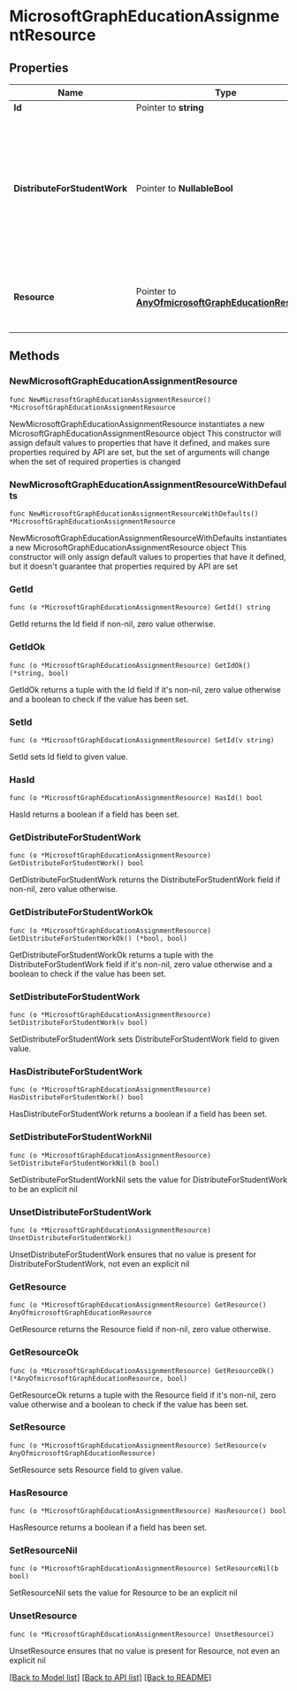 # MicrosoftGraphEducationAssignmentResource

## Properties

Name | Type | Description | Notes
------------ | ------------- | ------------- | -------------
**Id** | Pointer to **string** | Read-only. | [optional] 
**DistributeForStudentWork** | Pointer to **NullableBool** | Indicates whether this resource should be copied to each student submission for modification and submission. Required | [optional] 
**Resource** | Pointer to [**AnyOfmicrosoftGraphEducationResource**](anyOf&lt;microsoft.graph.educationResource&gt;.md) | Resource object that has been associated with this assignment. | [optional] 

## Methods

### NewMicrosoftGraphEducationAssignmentResource

`func NewMicrosoftGraphEducationAssignmentResource() *MicrosoftGraphEducationAssignmentResource`

NewMicrosoftGraphEducationAssignmentResource instantiates a new MicrosoftGraphEducationAssignmentResource object
This constructor will assign default values to properties that have it defined,
and makes sure properties required by API are set, but the set of arguments
will change when the set of required properties is changed

### NewMicrosoftGraphEducationAssignmentResourceWithDefaults

`func NewMicrosoftGraphEducationAssignmentResourceWithDefaults() *MicrosoftGraphEducationAssignmentResource`

NewMicrosoftGraphEducationAssignmentResourceWithDefaults instantiates a new MicrosoftGraphEducationAssignmentResource object
This constructor will only assign default values to properties that have it defined,
but it doesn't guarantee that properties required by API are set

### GetId

`func (o *MicrosoftGraphEducationAssignmentResource) GetId() string`

GetId returns the Id field if non-nil, zero value otherwise.

### GetIdOk

`func (o *MicrosoftGraphEducationAssignmentResource) GetIdOk() (*string, bool)`

GetIdOk returns a tuple with the Id field if it's non-nil, zero value otherwise
and a boolean to check if the value has been set.

### SetId

`func (o *MicrosoftGraphEducationAssignmentResource) SetId(v string)`

SetId sets Id field to given value.

### HasId

`func (o *MicrosoftGraphEducationAssignmentResource) HasId() bool`

HasId returns a boolean if a field has been set.

### GetDistributeForStudentWork

`func (o *MicrosoftGraphEducationAssignmentResource) GetDistributeForStudentWork() bool`

GetDistributeForStudentWork returns the DistributeForStudentWork field if non-nil, zero value otherwise.

### GetDistributeForStudentWorkOk

`func (o *MicrosoftGraphEducationAssignmentResource) GetDistributeForStudentWorkOk() (*bool, bool)`

GetDistributeForStudentWorkOk returns a tuple with the DistributeForStudentWork field if it's non-nil, zero value otherwise
and a boolean to check if the value has been set.

### SetDistributeForStudentWork

`func (o *MicrosoftGraphEducationAssignmentResource) SetDistributeForStudentWork(v bool)`

SetDistributeForStudentWork sets DistributeForStudentWork field to given value.

### HasDistributeForStudentWork

`func (o *MicrosoftGraphEducationAssignmentResource) HasDistributeForStudentWork() bool`

HasDistributeForStudentWork returns a boolean if a field has been set.

### SetDistributeForStudentWorkNil

`func (o *MicrosoftGraphEducationAssignmentResource) SetDistributeForStudentWorkNil(b bool)`

 SetDistributeForStudentWorkNil sets the value for DistributeForStudentWork to be an explicit nil

### UnsetDistributeForStudentWork
`func (o *MicrosoftGraphEducationAssignmentResource) UnsetDistributeForStudentWork()`

UnsetDistributeForStudentWork ensures that no value is present for DistributeForStudentWork, not even an explicit nil
### GetResource

`func (o *MicrosoftGraphEducationAssignmentResource) GetResource() AnyOfmicrosoftGraphEducationResource`

GetResource returns the Resource field if non-nil, zero value otherwise.

### GetResourceOk

`func (o *MicrosoftGraphEducationAssignmentResource) GetResourceOk() (*AnyOfmicrosoftGraphEducationResource, bool)`

GetResourceOk returns a tuple with the Resource field if it's non-nil, zero value otherwise
and a boolean to check if the value has been set.

### SetResource

`func (o *MicrosoftGraphEducationAssignmentResource) SetResource(v AnyOfmicrosoftGraphEducationResource)`

SetResource sets Resource field to given value.

### HasResource

`func (o *MicrosoftGraphEducationAssignmentResource) HasResource() bool`

HasResource returns a boolean if a field has been set.

### SetResourceNil

`func (o *MicrosoftGraphEducationAssignmentResource) SetResourceNil(b bool)`

 SetResourceNil sets the value for Resource to be an explicit nil

### UnsetResource
`func (o *MicrosoftGraphEducationAssignmentResource) UnsetResource()`

UnsetResource ensures that no value is present for Resource, not even an explicit nil

[[Back to Model list]](../README.md#documentation-for-models) [[Back to API list]](../README.md#documentation-for-api-endpoints) [[Back to README]](../README.md)


